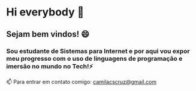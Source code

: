 # Hi everybody 👋

## Sejam bem vindos! 😄

### Sou estudante de Sistemas para Internet e por aqui vou expor meu progresso com o uso de linguagens de programação e imersão no mundo no Tech!⚡

📫 Para entrar em contato comigo: camilacscruz@gmail.com
